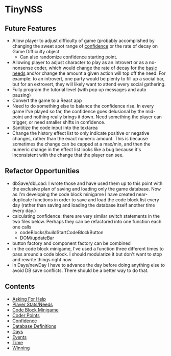# TinyNSS

## Future Features

* Allow player to adjust difficulty of game (probably accomplished by changing the sweet spot range of [confidence](./Confidence.md) or the rate of decay on Game Difficulty object
  * Can also randomize confidence starting point.
* Allowing player to adjust character to play as an introvert or as a no-nonsense coder, which would change the rate of decay for the [basic needs](./BasicNeeds.md) and/or change the amount a given action will top off the need. For example: to an introvert, one party would be plenty to fill up a social bar, but for an extrovert, they will likely want to attend every social gathering.
* Fully program the tutorial level (with pop up messages and auto pausing)
* Convert the game to a React app
* Need to do something else to balance the confidence rise. In every game I've played so far, the confidence goes delusional by the mid-point and nothing really brings it down. Need something the player can trigger, or need smaller shifts in confidence.
* Santitize the code input into the textarea
* Change the history effect list to only indicate positive or negative changes, rather than the exact numeric amount. This is because sometimes the change can be capped at a max/min, and then the numeric change in the effect list looks like a bug because it's inconsistent with the change that the player can see.

## Refactor Opportunities

* dbSave/dbLoad: I wrote those and have used them up to this point with the exclusive plan of saving and loading only the game database. Now as I'm developing the code block minigame I have created near-duplicate functions in order to save and load the code block list every day (rather than saving and loading the database itself another time every day.)
* calculating confidence: there are very similar switch statements in the two files below. Perhaps they can be refactored into one function each one calls
  * codeBlocks/buildStartCodeBlockButton
  * DOM/updateBar
* button factory and component factory can be combined
* in the code block minigame, I've used a function three different times to pass around a code block. I should modularize it but don't want to stop and rewrite things right now.
* in Days/newDay I have to advance the day before doing anything else to avoid DB save conflicts. There should be a better way to do that.

## Contents

* [Asking For Help](./AskingForHelp.md)
* [Player Stats/Needs](./BasicNeeds.md)
* [Code Block Minigame](./CodeBlockMinigame.md)
* [Coder Points](./CoderPoints.md)
* [Confidence](./Confidence.md)
* [Database Definitions](./DatabaseDefinitions.md)
* [Days](./Days.md)
* [Events](./Events.md)
* [Time](./Time.md)
* [Winning](./Winning.md)